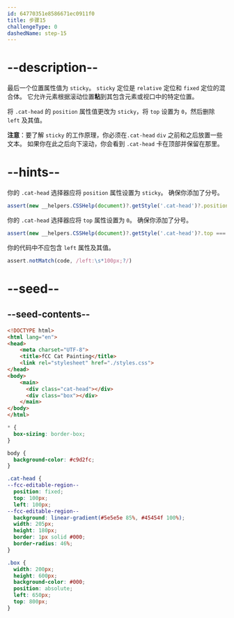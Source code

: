 ```yaml
---
id: 64770351e8586671ec0911f0
title: 步骤15
challengeType: 0
dashedName: step-15
---
```


# --description--

最后一个位置属性值为 `sticky`。 `sticky` 定位是 `relative` 定位和 `fixed` 定位的混合体。 它允许元素根据滚动位置**粘**到其包含元素或视口中的特定位置。

将 `.cat-head` 的 `position` 属性值更改为 `sticky`，将 `top` 设置为 `0`，然后删除 `left` 及其值。

**注意**：要了解 `sticky` 的工作原理，你必须在`.cat-head` `div` 之前和之后放置一些文本。 如果你在此之后向下滚动，你会看到 `.cat-head` 卡在顶部并保留在那里。

# --hints--

你的 `.cat-head` 选择器应将 `position` 属性设置为 `sticky`。 确保你添加了分号。

```js
assert(new __helpers.CSSHelp(document)?.getStyle('.cat-head')?.position === 'sticky')
```

你的 `.cat-head` 选择器应将 `top` 属性设置为 `0`。 确保你添加了分号。

```js
assert(new __helpers.CSSHelp(document)?.getStyle('.cat-head')?.top === '0px')
```

你的代码中不应包含 `left` 属性及其值。

```js
assert.notMatch(code, /left:\s*100px;?/)
```

# --seed--

## --seed-contents--

```html
<!DOCTYPE html>
<html lang="en">
<head>
    <meta charset="UTF-8">
    <title>fCC Cat Painting</title>
    <link rel="stylesheet" href="./styles.css">
</head>
<body>
    <main>
      <div class="cat-head"></div>
      <div class="box"></div>
    </main>
</body>
</html>
```

```css
* {
  box-sizing: border-box;
}

body {
  background-color: #c9d2fc;
}

.cat-head {
--fcc-editable-region--
  position: fixed;
  top: 100px;
  left: 100px;
--fcc-editable-region--
  background: linear-gradient(#5e5e5e 85%, #45454f 100%);
  width: 205px;
  height: 180px;
  border: 1px solid #000;
  border-radius: 46%;
}

.box {
  width: 200px;
  height: 600px;
  background-color: #000;
  position: absolute;
  left: 650px;
  top: 800px;
}
```
